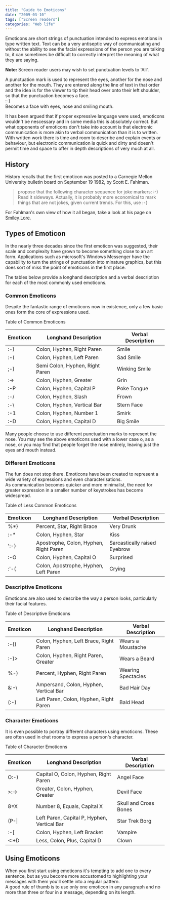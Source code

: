 ```yaml
---
title: "Guide to Emoticons"
date: "2009-03-10"
tags: ["Screen readers"]
categories: "Web life"
---
```


Emoticons are short strings of punctuation intended to express emotions in type written text. Text can be a very antiseptic way of communicating and without the ability to see the facial expressions of the person you are talking to, it can sometimes be difficult to correctly interpret the meaning of what they are saying.

**Note:** Screen reader users may wish to set punctuation levels to 'All'.

A punctuation mark is used to represent the eyes, another for the nose and another for the mouth. They are entered along the line of text in that order and the idea is for the viewer to tip their head over onto their left shoulder, so that the punctuation becomes a face.  
:-)  
Becomes a face with eyes, nose and smiling mouth.

It has been argued that if proper expressive language were used, emoticons wouldn't be nescessary and in some media this is absolutely correct. But what opponents of emoticons don't take into account is that electronic communication is more akin to verbal communication than it is to written.  
With written work there is time and room to describe and explain events or behaviour, but electronic communication is quick and dirty and doesn't permit time and space to offer in depth descriptions of very much at all.

## History

History recalls that the first emoticon was posted to a Carnegie Mellon University bulletin board on September 19 1982, by Scott E. Fahlman.

> propose that the following character sequence for joke markers: :-) Read it sideways. Actually, it is probably more economical to mark things that are not jokes, given current trends. For this, use :-(

For Fahlman's own view of how it all began, take a look at his page on [Smiley Lore](https://www-2.cs.cmu.edu/%7Esef/sefSmiley.htm "Smiley Lore").

## Types of Emoticon

In the nearly three decades since the first emoticon was suggested, their scale and complexity have grown to become something close to an art form. Applications such as microsoft's Windows Messenger have the capability to turn the strings of punctuation into minature graphics, but this does sort of miss the point of emoticons in the first place.

The tables below provide a longhand description and a verbal description for each of the most commonly used emoticons.

### Common Emoticons

Despite the fantastic range of emoticons now in existence, only a few basic ones form the core of expressions used.

Table of Common Emoticons

| Emoticon | Longhand Description | Verbal Description |
| --- | --- | --- |
| :-) | Colon, Hyphen, Right Paren | Smile |
| :-( | Colon, Hyphen, Left Paren | Sad Smile |
| ;-) | Semi Colon, Hyphen, Right Paren | Winking Smile |
| :-> | Colon, Hyphen, Greater | Grin |
| :-P | Colon, Hyphen, Capital P | Poke Tongue |
| :-/ |Colon, Hyphen, Slash | Frown |
| :-\ | Colon, Hyphen, Vertical Bar | Stern Face |
| :-1 | Colon, Hyphen, Number 1 | Smirk |
| :-D | Colon, Hyphen, Capital D | Big Smile |

Many people choose to use different punctuation marks to represent the nose. You may see the above emoticons used with a lower case o, as a nose, or you may find that people forget the nose entirely, leaving just the eyes and mouth instead.

### Different Emoticons

The fun does not stop there. Emoticons have been created to represent a wide variety of expressions and even characterisations.  
As communication becomes quicker and more minimalist, the need for greater expression in a smaller number of keystrokes has become widespread.

Table of Less Common Emoticons

| Emoticon | Longhand Description | Verbal Description |
| --- | --- | --- |
| %\*} | Percent, Star, Right Brace | Very Drunk |
| :-\* | Colon, Hyphen, Star | Kiss|
| ':-) | Apostrophe, Colon, Hyphen, Right Paren | Sarcastically raised Eyebrow |
| :-O | Colon, Hyphen, Capital O | Surprised |
| :'-( | Colon, Apostrophe, Hyphen, Left Paren | Crying |

### Descriptive Emoticons

Emoticons are also used to describe the way a person looks, particularly their facial features.

Table of Descriptive Emoticons

| Emoticon | Longhand Description | Verbal Description |
| --- | --- | --- |
| :-{) | Colon, Hyphen, Left Brace, Right Paren | Wears a Moustache |
| :-)> | Colon, Hyphen, Right Paren, Greater | Wears a Beard |
| %-) | Percent, Hyphen, Right Paren | Wearing Spectacles |
| &:-\ | Ampersand, Colon, Hyphen, Vertical Bar | Bad Hair Day |
| (:-) | Left Paren, Colon, Hyphen, Right Paren | Bald Head |

### Character Emoticons

It is even possible to portray different characters using emoticons. These are often used in chat rooms to express a person's character.

Table of Character Emoticons

| Emoticon | Longhand Description | Verbal Description |
| --- | --- | --- |
| O:-) | Capital O, Colon, Hyphen, Right Paren | Angel Face |
| \>:-> | Greater, Colon, Hyphen, Greater | Devil Face |
| 8=X | Number 8, Equals, Capital X | Skull and Cross Bones |
| (P-\| | Left Paren, Capital P, Hyphen, Vertical Bar | Star Trek Borg |
| :-\[ | Colon, Hyphen, Left Bracket | Vampire |
| <:+D | Less, Colon, Plus, Capital D | Clown |

## Using Emoticons

When you first start using emoticons it's tempting to add one to every sentence, but as you become more accustomed to highlighting your messages with them you'll settle into a regular pattern.  
A good rule of thumb is to use only one emoticon in any paragraph and no more than three or four in a message, depending on its length.
